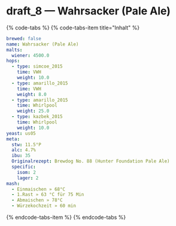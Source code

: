 # draft\_8 — Wahrsacker \(Pale Ale\)

{% code-tabs %}
{% code-tabs-item title="Inhalt" %}
```yaml
brewed: false
name: Wahrsacker (Pale Ale)
malts:
  wiener: 4500.0
hops:
  - type: simcoe_2015
    time: VWH
    weight: 10.0
  - type: amarillo_2015
    time: VWH
    weight: 8.0
  - type: amarillo_2015
    time: Whirlpool
    weight: 25.0
  - type: kazbek_2015
    time: Whirlpool
    weight: 10.0
yeast: us05
meta:
  stw: 11.5°P
  alc: 4.7%
  ibu: 35
  Originalrezept: Brewdog No. 88 (Hunter Foundation Pale Ale)
  specific:
    isom: 2
    lager: 2
mash:
  - Einmaischen » 68°C
  - 1.Rast » 63 °C für 75 Min
  - Abmaischen » 78°C
  - Würzekochzeit » 60 min
```
{% endcode-tabs-item %}
{% endcode-tabs %}


